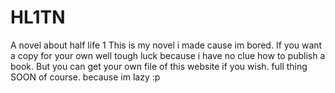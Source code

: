 # HL1TN
A novel about half life 1
This is my novel i made cause im bored. If you want a copy for your own well tough luck because i have no clue how to publish a book.
But you can get your own file of this website if you wish. full thing SOON of course. because im lazy :p
